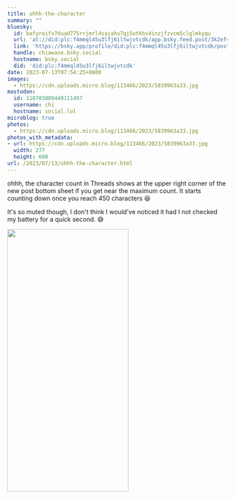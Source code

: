 ```yaml
---
title: ohhh-the-character
summary: ""
bluesky:
  id: bafyreifx7duad775rrjmrl4sajahu7qj5otkhv4inzjfzvcm5clglmkyqu
  url: 'at://did:plc:f4mmql45u3lfj6iltwjvtcdk/app.bsky.feed.post/3k2efs5hwzb2w'
  link: 'https://bsky.app/profile/did:plc:f4mmql45u3lfj6iltwjvtcdk/post/3k2efs5hwzb2w'
  handle: chiawase.bsky.social
  hostname: bsky.social
  did: 'did:plc:f4mmql45u3lfj6iltwjvtcdk'
date: 2023-07-13T07:54:25+0800
images:
  - https://cdn.uploads.micro.blog/113466/2023/5839963a33.jpg
mastodon:
  id: 110703809449111497
  username: chi
  hostname: social.lol
microblog: true
photos:
  - https://cdn.uploads.micro.blog/113466/2023/5839963a33.jpg
photos_with_metadata:
- url: https://cdn.uploads.micro.blog/113466/2023/5839963a33.jpg
  width: 277
  height: 600
url: /2023/07/13/ohhh-the-character.html
---
```


ohhh, the character count in Threads shows at the upper right corner of the new post bottom sheet if you get near the maximum count. It starts counting down once you reach 450 characters 😆

It's so muted though, I don't think I would've noticed it had I not checked my battery for a quick second. 😅

<img src="uploads/2023/5839963a33.jpg" width="277" height="600" alt="">

